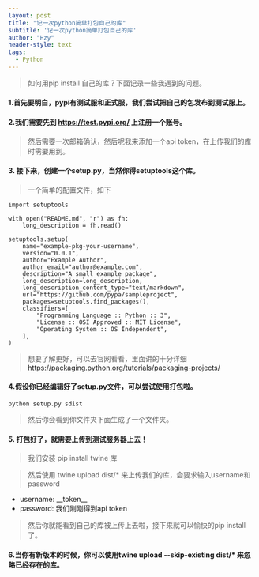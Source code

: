 ```yaml
---
layout: post
title: "记一次python简单打包自己的库"
subtitle: '记一次python简单打包自己的库'
author: "Hzy"
header-style: text
tags:
  - Python
---
```


> 如何用pip install 自己的库？下面记录一些我遇到的问题。

#### 1.首先要明白，pypi有测试服和正式服，我们尝试把自己的包发布到测试服上。


#### 2.我们需要先到 https://test.pypi.org/ 上注册一个账号。

> 然后需要一次邮箱确认，然后呢我来添加一个api token，在上传我们的库时需要用到。

#### 3. 接下来，创建一个setup.py，当然你得setuptools这个库。

> 一个简单的配置文件，如下

```
import setuptools

with open("README.md", "r") as fh:
    long_description = fh.read()

setuptools.setup(
    name="example-pkg-your-username",
    version="0.0.1",
    author="Example Author",
    author_email="author@example.com",
    description="A small example package",
    long_description=long_description,
    long_description_content_type="text/markdown",
    url="https://github.com/pypa/sampleproject",
    packages=setuptools.find_packages(),
    classifiers=[
        "Programming Language :: Python :: 3",
        "License :: OSI Approved :: MIT License",
        "Operating System :: OS Independent",
    ],
)
```

> 想要了解更好，可以去官网看看，里面讲的十分详细 https://packaging.python.org/tutorials/packaging-projects/

#### 4.假设你已经编辑好了setup.py文件，可以尝试使用打包啦。

```
python setup.py sdist
```

> 然后你会看到你文件夹下面生成了一个文件夹。


#### 5. 打包好了，就需要上传到测试服务器上去！

> 我们安装 pip install twine 库

> 然后使用 twine upload dist/* 来上传我们的库，会要求输入username和password

* username: \_\_token\_\_
* password: 我们刚刚得到api token

> 然后你就能看到自己的库被上传上去啦，接下来就可以愉快的pip install了。


#### 6.当你有新版本的时候，你可以使用twine upload --skip-existing dist/* 来忽略已经存在的库。



